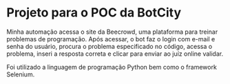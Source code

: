 ﻿# Projeto para o POC da BotCity

Minha automação acessa o site da Beecrowd, uma plataforma para treinar problemas de programação. Após acessar, o bot faz o login com e-mail e senha do usuário, procura o problema especificado no código, acessa o problema, inseri a resposta correta e clicar para enviar ao juíz online validar.

Foi utilizado a linguagem de programação Python bem como o framework Selenium.
